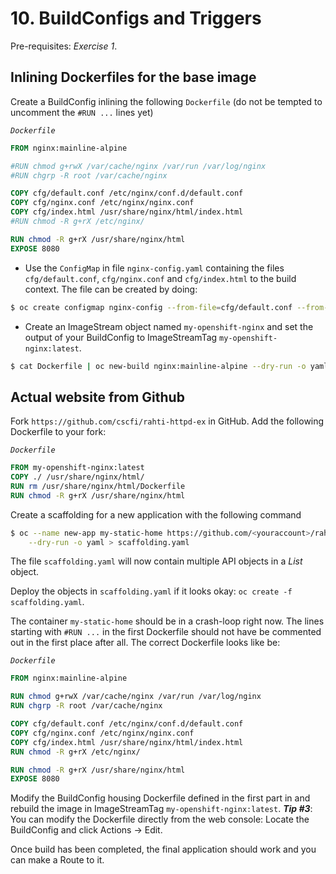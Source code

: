 # 10. BuildConfigs and Triggers

Pre-requisites: *Exercise 1*.

## Inlining Dockerfiles for the base image

Create a BuildConfig inlining the following `Dockerfile` (do not be tempted to uncomment the `#RUN ...` lines yet)

*`Dockerfile`*
```Dockerfile
FROM nginx:mainline-alpine

#RUN chmod g+rwX /var/cache/nginx /var/run /var/log/nginx
#RUN chgrp -R root /var/cache/nginx

COPY cfg/default.conf /etc/nginx/conf.d/default.conf
COPY cfg/nginx.conf /etc/nginx/nginx.conf
COPY cfg/index.html /usr/share/nginx/html/index.html
#RUN chmod -R g+rX /etc/nginx/

RUN chmod -R g+rX /usr/share/nginx/html
EXPOSE 8080
```

* Use the `ConfigMap` in file `nginx-config.yaml` containing the files `cfg/default.conf`, `cfg/nginx.conf` and `cfg/index.html` to the build context. The file can be created by doing:

```bash
$ oc create configmap nginx-config --from-file=cfg/default.conf --from-file=cfg/nginx.conf --from-file=cfg/index.html --dry-run -o yaml >nginx-config.yaml
```

* Create an ImageStream object named `my-openshift-nginx` and set the output of your BuildConfig to ImageStreamTag `my-openshift-nginx:latest`.

```bash
$ cat Dockerfile | oc new-build nginx:mainline-alpine --dry-run -o yaml --allow-missing-images --build-config-map=nginx-config -D - > bcs.yaml
```

## Actual website from Github

Fork `https://github.com/cscfi/rahti-httpd-ex` in GitHub. Add the following Dockerfile to your fork:

*`Dockerfile`*
```Dockerfile
FROM my-openshift-nginx:latest
COPY ./ /usr/share/nginx/html/
RUN rm /usr/share/nginx/html/Dockerfile
RUN chmod -R g+rX /usr/share/nginx/html
```

Create a scaffolding for a new application with the following command
```bash
$ oc --name new-app my-static-home https://github.com/<youraccount>/rahti-httpd-ex \
    --dry-run -o yaml > scaffolding.yaml
```

The file `scaffolding.yaml` will now contain multiple API objects in a *List* object.

Deploy the objects in `scaffolding.yaml` if it looks okay: `oc create -f scaffolding.yaml`.

The container `my-static-home` should be in a crash-loop right now. The lines starting with `#RUN ...` in the first Dockerfile should not have be commented out in the first place after all. The correct Dockerfile looks like be:

*`Dockerfile`*
```Dockerfile
FROM nginx:mainline-alpine

RUN chmod g+rwX /var/cache/nginx /var/run /var/log/nginx
RUN chgrp -R root /var/cache/nginx

COPY cfg/default.conf /etc/nginx/conf.d/default.conf
COPY cfg/nginx.conf /etc/nginx/nginx.conf
COPY cfg/index.html /usr/share/nginx/html/index.html
RUN chmod -R g+rX /etc/nginx/

RUN chmod -R g+rX /usr/share/nginx/html
EXPOSE 8080
```

Modify the BuildConfig housing Dockerfile defined in the first part in and rebuild the image in ImageStreamTag `my-openshift-nginx:latest`. ***Tip #3***: You can modify the Dockerfile directly from the web console: Locate the BuildConfig and click Actions → Edit.

Once build has been completed, the final application should work and you can make a Route to it.


